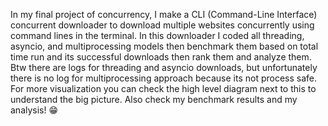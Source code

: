 In my final project of concurrency, I make a CLI (Command-Line Interface) concurrent downloader to download multiple websites concurrently using command lines in the terminal.
In this downloader I coded all threading, asyncio, and multiprocessing models then benchmark them based on total time run and its successful downloads then rank them and analyze them.
Btw there are logs for threading and asyncio downloads, but unfortunately there is no log for multiprocessing approach because its not process safe.
For more visualization you can check the high level diagram next to this to understand the big picture. Also check my benchmark results and my analysis! 😁